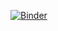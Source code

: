 [![Binder](https://mybinder.org/badge_logo.svg)](https://mybinder.org/v2/gh/Makhchan45/TERMINALE-SI/HEAD)
